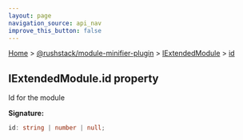 ```yaml
---
layout: page
navigation_source: api_nav
improve_this_button: false
---
```



[Home](./index.md) &gt; [@rushstack/module-minifier-plugin](./module-minifier-plugin.md) &gt; [IExtendedModule](./module-minifier-plugin.iextendedmodule.md) &gt; [id](./module-minifier-plugin.iextendedmodule.id.md)

## IExtendedModule.id property

Id for the module

<b>Signature:</b>

```typescript
id: string | number | null;
```
